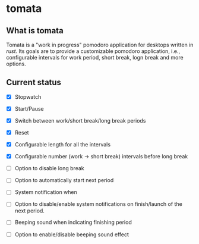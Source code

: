 # tomata

## What is tomata

Tomata is a "work in progress" pomodoro application for desktops written
in *rust*. Its goals
are to provide a customizable pomodoro application, i.e., configurable
intervals for work period, short break, logn break and more options.

## Current status

- [x] Stopwatch
- [x] Start/Pause
- [x] Switch between work/short break/long break periods
- [x] Reset
- [x] Configurable length for all the intervals
- [x] Configurable number (work -> short break) intervals before long break
- [ ] Option to disable long break
- [ ] Option to automatically start next period
- [ ] System notification when
- [ ] Option to disable/enable system notifications on finish/launch
     of the next period.
- [ ] Beeping sound when indicating finishing period
- [ ] Option to enable/disable beeping sound effect

